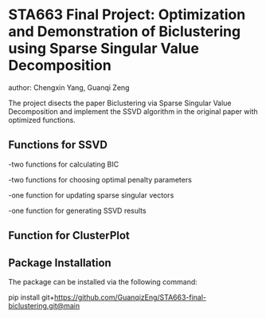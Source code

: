 # STA663 Final Project: Optimization and Demonstration of Biclustering using Sparse Singular Value Decomposition

author: Chengxin Yang, Guanqi Zeng

The project disects the paper Biclustering via Sparse Singular Value Decomposition and implement the SSVD algorithm in the original paper with optimized functions.

## Functions for SSVD
-two functions for calculating BIC

-two functions for choosing optimal penalty parameters

-one function for updating sparse singular vectors

-one function for generating SSVD results

## Function for ClusterPlot

## Package Installation
The package can be installed via the following command:

pip install git+https://github.com/GuanqizEng/STA663-final-biclustering.git@main
